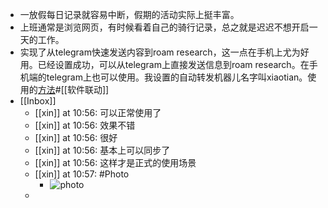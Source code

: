 - 一放假每日记录就容易中断，假期的活动实际上挺丰富。
- 上班通常是浏览网页，有时候看着自己的骑行记录，总之就是迟迟不想开启一天的工作。
- 实现了从telegram快速发送内容到roam research，这一点在手机上尤为好用。已经设置成功，可以从telegram上直接发送信息到roam research。在手机端的telegram上也可以使用。我设置的自动转发机器儿名字叫xiaotian。使用的[方法](https://github.com/mbrock/telegroam)#[[软件联动]]
- [[Inbox]]
    - [[xin]] at 10:56: 可以正常使用了
    - [[xin]] at 10:56: 效果不错
    - [[xin]] at 10:56: 很好
    - [[xin]] at 10:56: 基本上可以同步了
    - [[xin]] at 10:56: 这样才是正式的使用场景
    - [[xin]] at 10:57: #Photo
        - ![photo](https://firebasestorage.googleapis.com/v0/b/firescript-577a2.appspot.com/o/imgs%2Fapp%2Fxinyiheng%2FKVI6KB8RP?alt=media&token=2b4011f9-df5a-4238-bb2b-50f61707e9c8)
    - 
